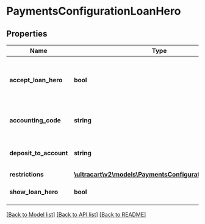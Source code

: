 # PaymentsConfigurationLoanHero

## Properties
Name | Type | Description | Notes
------------ | ------------- | ------------- | -------------
**accept_loan_hero** | **bool** | Master flag indicating this merchant accepts Loan Hero | [optional] 
**accounting_code** | **string** | Optional Quickbooks accounting code | [optional] 
**deposit_to_account** | **string** | Optional Quickbooks deposit to account | [optional] 
**restrictions** | [**\ultracart\v2\models\PaymentsConfigurationRestrictions**](PaymentsConfigurationRestrictions.md) |  | [optional] 
**show_loan_hero** | **bool** | Internal field to aid UI | [optional] 

[[Back to Model list]](../README.md#documentation-for-models) [[Back to API list]](../README.md#documentation-for-api-endpoints) [[Back to README]](../README.md)


